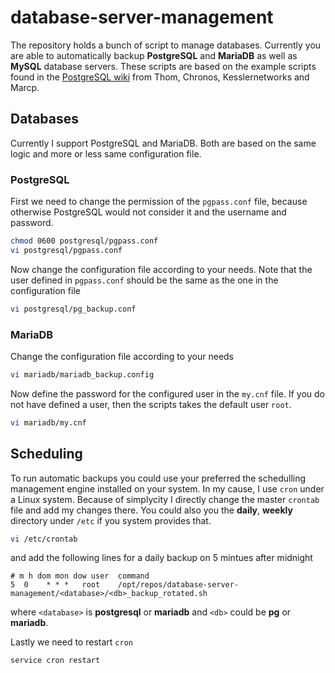 # database-server-management

The repository holds a bunch of script to manage databases. Currently you are able to automatically backup **PostgreSQL** and **MariaDB** as well as **MySQL** database servers. These scripts are based on the example scripts found in the [PostgreSQL wiki](http://wiki.postgresql.org/wiki/Automated_Backup_on_Linux) from Thom, Chronos, Kesslernetworks and Marcp.

## Databases

Currently I support PostgreSQL and MariaDB. Both are based on the same logic and more or less same configuration file.

### PostgreSQL

First we need to change the permission of the ```pgpass.conf``` file, because otherwise PostgreSQL would not consider it and the username and password.

``` bash
chmod 0600 postgresql/pgpass.conf
vi postgresql/pgpass.conf
```

Now change the configuration file according to your needs. Note that the user defined in ```pgpass.conf``` should be the same as the one in the configuration file

``` bash
vi postgresql/pg_backup.conf
```


### MariaDB

Change the configuration file according to your needs

``` bash
vi mariadb/mariadb_backup.config
```

Now define the password for the configured user in the ```my.cnf``` file. If you do not have defined a user, then the scripts takes the default user ```root```.

``` bash
vi mariadb/my.cnf
```


## Scheduling

To run automatic backups you could use your preferred the schedulling management engine installed on your system. In my cause, I use ```cron``` under a Linux system. Because of simplycity I directly change the master ```crontab``` file and add my changes there. You could also you the **daily**, **weekly** directory under ```/etc``` if you system provides that.

``` bash
vi /etc/crontab
```

and add the following lines for a daily backup on 5 mintues after midnight

```
# m h dom mon dow user  command
5  0    * * *   root    /opt/repos/database-server-management/<database>/<db>_backup_rotated.sh
```

where ```<database>``` is **postgresql** or **mariadb** and ```<db>``` could be **pg** or **mariadb**.

Lastly we need to restart ```cron```

``` bash
service cron restart
```

